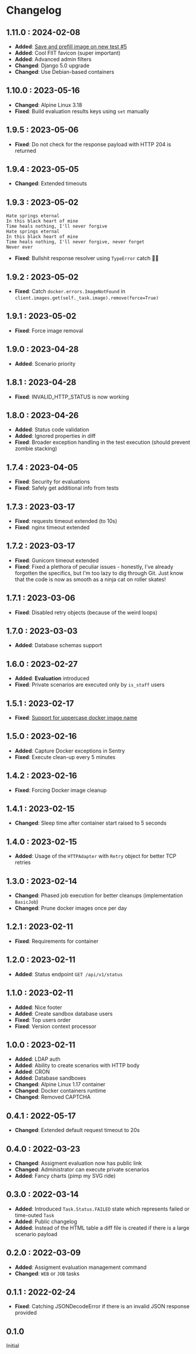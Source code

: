 # Changelog

## 1.11.0 : 2024-02-08

- **Added**: [Save and prefill image on new test #5](https://github.com/FIIT-Databases/tester/issues/5)
- **Added**: Cool FIIT favicon (super important)
- **Added**: Advanced admin filters
- **Changed**: Django 5.0 upgrade
- **Changed**: Use Debian-based containers

## 1.10.0 : 2023-05-16

- **Changed**: Alpine Linux 3.18
- **Fixed**: Build evaluation results keys using `set` manually

## 1.9.5 : 2023-05-06

- **Fixed**: Do not check for the response payload with HTTP 204 is returned

## 1.9.4 : 2023-05-05

- **Changed**: Extended timeouts

## 1.9.3 : 2023-05-02

```
Hate springs eternal
In this black heart of mine
Time heals nothing, I'll never forgive
Hate springs eternal
In this black heart of mine
Time heals nothing, I'll never forgive, never forget
Never ever
```

- **Fixed**: Bullshit response resolver using `TypeError` catch 🤷‍♂️

## 1.9.2 : 2023-05-02

- **Fixed**: Catch `docker.errors.ImageNotFound` in `client.images.get(self._task.image).remove(force=True)`

## 1.9.1 : 2023-05-02

- **Fixed**: Force image removal

## 1.9.0 : 2023-04-28

- **Added**: Scenario priority

## 1.8.1 : 2023-04-28

- **Fixed**: INVALID_HTTP_STATUS is now working

## 1.8.0 : 2023-04-26

- **Added**: Status code validation
- **Added**: Ignored properties in diff
- **Fixed**: Broader exception handling in the test execution (should prevent zombie stacking)

## 1.7.4 : 2023-04-05

- **Fixed**: Security for evaluations
- **Fixed**: Safely get additional info from tests

## 1.7.3 : 2023-03-17

- **Fixed**: requests timeout extended (to 10s)
- **Fixed**: nginx timeout extended

## 1.7.2 : 2023-03-17

- **Fixed**: Gunicorn timeout extended
- **Fixed**: Fixed a plethora of peculiar issues - honestly, I've already forgotten the specifics, but I'm too lazy to
dig through Git. Just know that the code is now as smooth as a ninja cat on roller skates!

## 1.7.1 : 2023-03-06

- **Fixed**: Disabled retry objects (because of the weird loops)

## 1.7.0 : 2023-03-03

- **Added**: Database schemas support

## 1.6.0 : 2023-02-27

- **Added**: **Evaluation** introduced
- **Fixed**: Private scenarios are executed only by `is_staff` users

## 1.5.1 : 2023-02-17

- **Fixed**: [Support for uppercase docker image name](https://github.com/FIIT-Databases/tester/issues/1)

## 1.5.0 : 2023-02-16

- **Added**: Capture Docker exceptions in Sentry
- **Fixed**: Execute clean-up every 5 minutes

## 1.4.2 : 2023-02-16

- **Fixed**: Forcing Docker image cleanup

## 1.4.1 : 2023-02-15

- **Changed**: Sleep time after container start raised to 5 seconds

## 1.4.0 : 2023-02-15

- **Added**: Usage of the `HTTPAdapter` with `Retry` object for better TCP retries

## 1.3.0 : 2023-02-14

- **Changed**: Phased job execution for better cleanups (implementation `BasicJob`)
- **Changed**: Prune docker images once per day

## 1.2.1 : 2023-02-11

- **Fixed**: Requirements for container

## 1.2.0 : 2023-02-11

- **Added**: Status endpoint `GET /api/v1/status`

## 1.1.0 : 2023-02-11

- **Added**: Nice footer
- **Added**: Create sandbox database users
- **Fixed**: Top users order
- **Fixed**: Version context processor

## 1.0.0 : 2023-02-11

- **Added**: LDAP auth
- **Added**: Ability to create scenarios with HTTP body
- **Added**: CRON
- **Added**: Database sandboxes
- **Changed**: Alpine Linux 1.17 container
- **Changed**: Docker containers runtime
- **Changed**: Removed CAPTCHA

## 0.4.1 : 2022-05-17

- **Changed**: Extended default request timeout to 20s

## 0.4.0 : 2022-03-23

- **Changed**: Assigment evaluation now has public link
- **Changed**: Administrator can execute private scenarios
- **Added**: Fancy charts (pimp my SVG ride)

## 0.3.0 : 2022-03-14

- **Added**: Introduced `Task.Status.FAILED` state which represents failed or time-outed `Task`
- **Added**: Public changelog
- **Added**: Instead of the HTML table a diff file is created if there is a large scenario payload

## 0.2.0 : 2022-03-09

- **Added**: Assigment evaluation management command
- **Changed**: `WEB` or `JOB` tasks

## 0.1.1 : 2022-02-24

- **Fixed**: Catching JSONDecodeError if there is an invalid JSON response provided

## 0.1.0

Initial
